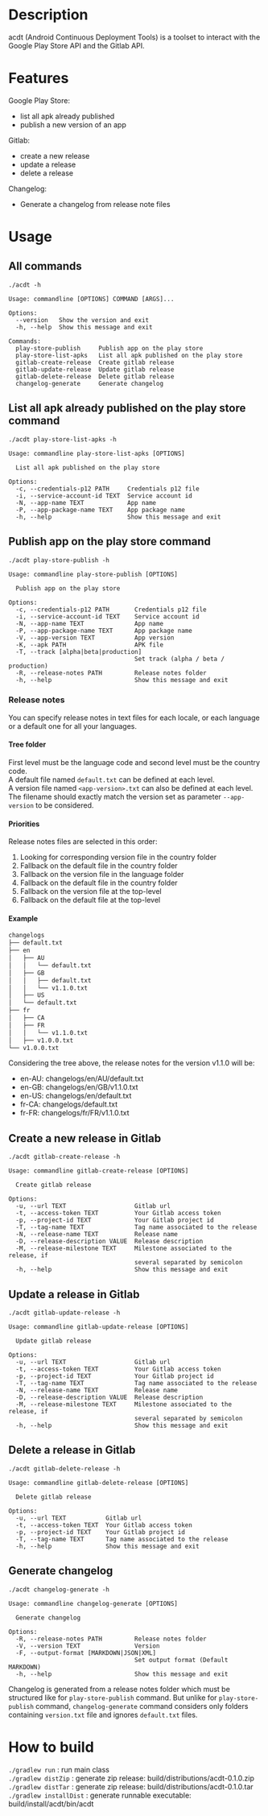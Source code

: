 # Description
acdt (Android Continuous Deployment Tools) is a toolset to  interact with the Google Play Store API and the Gitlab API.

# Features
Google Play Store:
- list all apk already published
- publish a new version of an app

Gitlab:
- create a new release
- update a release
- delete a release

Changelog:
- Generate a changelog from release note files

# Usage
## All commands
`./acdt -h`
```
Usage: commandline [OPTIONS] COMMAND [ARGS]...

Options:
  --version   Show the version and exit
  -h, --help  Show this message and exit

Commands:
  play-store-publish     Publish app on the play store
  play-store-list-apks   List all apk published on the play store
  gitlab-create-release  Create gitlab release
  gitlab-update-release  Update gitlab release
  gitlab-delete-release  Delete gitlab release
  changelog-generate     Generate changelog
```

## List all apk already published on the play store command
`./acdt play-store-list-apks -h`
```
Usage: commandline play-store-list-apks [OPTIONS]

  List all apk published on the play store

Options:
  -c, --credentials-p12 PATH     Credentials p12 file
  -i, --service-account-id TEXT  Service account id
  -N, --app-name TEXT            App name
  -P, --app-package-name TEXT    App package name
  -h, --help                     Show this message and exit
```

## Publish app on the play store command
`./acdt play-store-publish -h`
```
Usage: commandline play-store-publish [OPTIONS]

  Publish app on the play store

Options:
  -c, --credentials-p12 PATH       Credentials p12 file
  -i, --service-account-id TEXT    Service account id
  -N, --app-name TEXT              App name
  -P, --app-package-name TEXT      App package name
  -V, --app-version TEXT           App version
  -K, --apk PATH                   APK file
  -T, --track [alpha|beta|production]
                                   Set track (alpha / beta / production)
  -R, --release-notes PATH         Release notes folder
  -h, --help                       Show this message and exit
```

### Release notes
You can specify release notes in text files for each locale, or each language or a default one for all your languages.

#### Tree folder
First level must be the language code and second level must be the country code.  
A default file named `default.txt` can be defined at each level.  
A version file named `<app-version>.txt` can also be defined at each level. The filename should exactly match the version set as parameter `--app-version` to be considered.

#### Priorities
Release notes files are selected in this order:
1. Looking for corresponding version file in the country folder
2. Fallback on the default file in the country folder
3. Fallback on the version file in the language folder
4. Fallback on the default file in the country folder
5. Fallback on the version file at the top-level
6. Fallback on the default file at the top-level

#### Example
```bash
changelogs
├── default.txt
├── en
│   ├── AU
│   │   └── default.txt
│   ├── GB
│   │   ├── default.txt
│   │   └── v1.1.0.txt
│   ├── US
│   └── default.txt
├── fr
│   ├── CA
│   ├── FR
│   │   └── v1.1.0.txt
│   ├── v1.0.0.txt
└── v1.0.0.txt
```
Considering the tree above, the release notes for the version v1.1.0 will be:
- en-AU: changelogs/en/AU/default.txt
- en-GB: changelogs/en/GB/v1.1.0.txt
- en-US: changelogs/en/default.txt
- fr-CA: changelogs/default.txt
- fr-FR: changelogs/fr/FR/v1.1.0.txt

## Create a new release in Gitlab
`./acdt gitlab-create-release -h`
```
Usage: commandline gitlab-create-release [OPTIONS]

  Create gitlab release

Options:
  -u, --url TEXT                   Gitlab url
  -t, --access-token TEXT          Your Gitlab access token
  -p, --project-id TEXT            Your Gitlab project id
  -T, --tag-name TEXT              Tag name associated to the release
  -N, --release-name TEXT          Release name
  -D, --release-description VALUE  Release description
  -M, --release-milestone TEXT     Milestone associated to the release, if
                                   several separated by semicolon
  -h, --help                       Show this message and exit
```

## Update a release in Gitlab
`./acdt gitlab-update-release -h`
```
Usage: commandline gitlab-update-release [OPTIONS]

  Update gitlab release

Options:
  -u, --url TEXT                   Gitlab url
  -t, --access-token TEXT          Your Gitlab access token
  -p, --project-id TEXT            Your Gitlab project id
  -T, --tag-name TEXT              Tag name associated to the release
  -N, --release-name TEXT          Release name
  -D, --release-description VALUE  Release description
  -M, --release-milestone TEXT     Milestone associated to the release, if
                                   several separated by semicolon
  -h, --help                       Show this message and exit
```

## Delete a release in Gitlab
`./acdt gitlab-delete-release -h`
```
Usage: commandline gitlab-delete-release [OPTIONS]

  Delete gitlab release

Options:
  -u, --url TEXT           Gitlab url
  -t, --access-token TEXT  Your Gitlab access token
  -p, --project-id TEXT    Your Gitlab project id
  -T, --tag-name TEXT      Tag name associated to the release
  -h, --help               Show this message and exit
```

## Generate changelog
`./acdt changelog-generate -h`
```
Usage: commandline changelog-generate [OPTIONS]

  Generate changelog

Options:
  -R, --release-notes PATH         Release notes folder
  -V, --version TEXT               Version
  -F, --output-format [MARKDOWN|JSON|XML]
                                   Set output format (Default MARKDOWN)
  -h, --help                       Show this message and exit
```

Changelog is generated from a release notes folder which must be structured like for `play-store-publish` command. But unlike for `play-store-publish` command, `changelog-generate` command considers only folders containing `version.txt` file and ignores `default.txt` files.  

# How to build
`./gradlew run` : run main class  
`./gradlew distZip` : generate zip release: build/distributions/acdt-0.1.0.zip  
`./gradlew distTar` : generate zip release: build/distributions/acdt-0.1.0.tar  
`./gradlew installDist` : generate runnable executable: build/install/acdt/bin/acdt
  